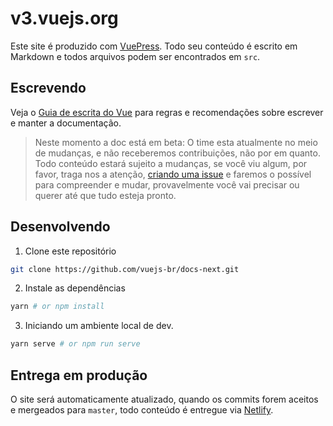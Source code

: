 # v3.vuejs.org
Este site é produzido com [VuePress](https://vuepress.vuejs.org/). Todo seu conteúdo é escrito em Markdown e todos arquivos podem ser encontrados em `src`.

## Escrevendo
Veja o [Guia de escrita do Vue](https://v3.vuejs.org/guide/writing-guide.html) para regras e recomendações sobre escrever e manter a documentação.

>Neste momento a doc está em beta: O time esta atualmente no meio de mudanças, e não receberemos contribuições, não por em quanto. Todo conteúdo estará sujeito a mudanças, se você viu algum, por favor, traga nos a atenção, [criando uma issue](https://github.com/vuejs/docs-next/issues/new) e faremos o possível para compreender e mudar, provavelmente você vai precisar ou querer até que tudo esteja pronto.

## Desenvolvendo

1. Clone este repositório

```bash
git clone https://github.com/vuejs-br/docs-next.git
```

2. Instale as dependências

```bash
yarn # or npm install
```

3. Iniciando um ambiente local de dev.

```bash
yarn serve # or npm run serve
```

## Entrega em produção

O site será automaticamente atualizado, quando os commits forem aceitos e mergeados para `master`, todo conteúdo é entregue via [Netlify](https://www.netlify.com/).
